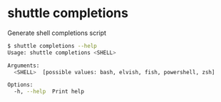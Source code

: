 # shuttle completions

Generate shell completions script

```bash
$ shuttle completions --help
Usage: shuttle completions <SHELL>

Arguments:
  <SHELL>  [possible values: bash, elvish, fish, powershell, zsh]

Options:
  -h, --help  Print help
```